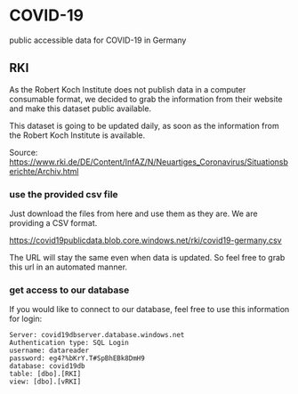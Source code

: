 # COVID-19
public accessible data for COVID-19 in Germany

## RKI
As the Robert Koch Institute does not publish data in a computer consumable format, we decided to grab the information from their website and make this dataset public available. 

This dataset is going to be updated daily, as soon as the information from the Robert Koch Institute is available. 

Source: https://www.rki.de/DE/Content/InfAZ/N/Neuartiges_Coronavirus/Situationsberichte/Archiv.html

### use the provided csv file
Just download the files from here and use them as they are. We are providing a CSV format. 

https://covid19publicdata.blob.core.windows.net/rki/covid19-germany.csv


The URL will stay the same even when data is updated. So feel free to grab this url in an automated manner. 

### get access to our database
If you would like to connect to our database, feel free to use this information for login:
```
Server: covid19dbserver.database.windows.net
Authentication type: SQL Login
username: datareader
password: eg4?%bKrY.T#SpBhEBk8DmH9
database: covid19db
table: [dbo].[RKI]
view: [dbo].[vRKI]
```
